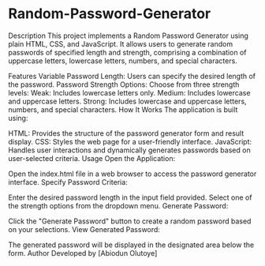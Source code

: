 # Random-Password-Generator
Description
This project implements a Random Password Generator using plain HTML, CSS, and JavaScript. It allows users to generate random passwords of specified length and strength, comprising a combination of uppercase letters, lowercase letters, numbers, and special characters.

Features
Variable Password Length: Users can specify the desired length of the password.
Password Strength Options: Choose from three strength levels:
Weak: Includes lowercase letters only.
Medium: Includes lowercase and uppercase letters.
Strong: Includes lowercase and uppercase letters, numbers, and special characters.
How It Works
The application is built using:

HTML: Provides the structure of the password generator form and result display.
CSS: Styles the web page for a user-friendly interface.
JavaScript: Handles user interactions and dynamically generates passwords based on user-selected criteria.
Usage
Open the Application:

Open the index.html file in a web browser to access the password generator interface.
Specify Password Criteria:

Enter the desired password length in the input field provided.
Select one of the strength options from the dropdown menu.
Generate Password:

Click the "Generate Password" button to create a random password based on your selections.
View Generated Password:

The generated password will be displayed in the designated area below the form.
Author
Developed by [Abiodun Olutoye]